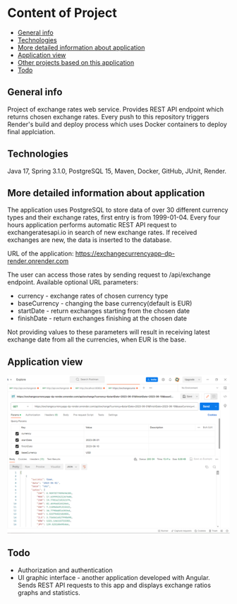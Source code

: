 # Content of Project
* [General info](#general-info)
* [Technologies](#technologies)
* [More detailed information about application](#more-detailed-information-about-application)
* [Application view](#application-view)
* [Other projects based on this application](#other-projects-based-on-this-application)
* [Todo](#todo)
## General info
Project of exchange rates web service. Provides REST API endpoint which returns chosen exchange rates. Every push to this repository triggers Render's build and deploy process which uses Docker containers to deploy final applciation.

## Technologies

Java 17, Spring 3.1.0, PostgreSQL 15, Maven, Docker, GitHub, JUnit, Render.

## More detailed information about application

The application uses PostgreSQL to store data of over 30 different currency types and their exchange rates, first entry is from 1999-01-04. Every four hours application performs automatic REST API request to exchangeratesapi.io in search of new exchange rates. If received exchanges are new, the data is inserted to the database. 

URL of the application: https://exchangecurrencyapp-dp-render.onrender.com

The user can access those rates by sending request to /api/exchange endpoint.
Available optional URL parameters:
 - currency - exchange rates of chosen currency type
 - baseCurrency - changing the base currency(default is EUR)
 - startDate - return exchanges starting from the chosen date
 - finishDate - return exchanges finishing at the chosen date

Not providing values to these parameters will result in receiving latest exchange date from all the currencies, when EUR is the base.
## Application view

![img.png](img.png)

## Todo

- Authorization and authentication
- UI graphic interface - another application developed with Angular. Sends REST API requests to this app and displays exchange ratios graphs and statistics.
